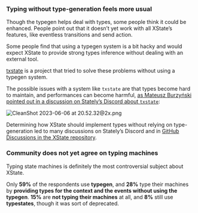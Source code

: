 ### Typing without type-generation feels more usual

Though the typegen helps deal with types, some people think it could be enhanced. People point out that it doesn’t yet work with all XState’s features, like eventless transitions and send action.

Some people find that using a typegen system is a bit hacky and would expect XState to provide strong types inference without dealing with an external tool.

[txstate](https://github.com/devanshj/txstate) is a project that tried to solve these problems without using a typegen system.

The possible issues with a system like `txstate` are that types become hard to maintain, and performances can become harmful, [as Mateusz Burzyński pointed out in a discussion on Stately’s Discord about `txstate`](https://discord.com/channels/795785288994652170/801135010265825300/803310193265082488):

![CleanShot 2023-06-06 at 20.52.32@2x.png](/CleanShot_2023-06-06_at_20.52.322x.png)

Determining how XState should implement types without relying on type-generation led to many discussions on Stately’s Discord and in [GitHub Discussions in the XState repository](https://github.com/statelyai/xstate/discussions/2323#discussioncomment-899642).

### Community does not yet agree on typing machines

Typing state machines is definitely the most controversial subject about XState.

Only **59%** of the respondents use **typegen**, and **28%** type their machines by **providing types for the context and the events without using the typegen**. **15%** are **not typing their machines** at all, and **8%** still use **typestates**, though it was sort of deprecated.
